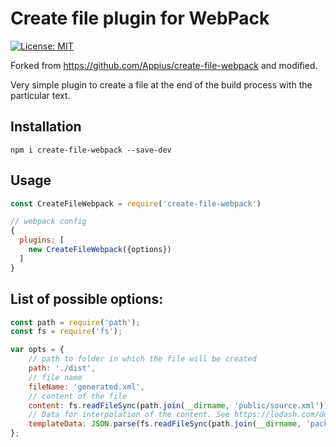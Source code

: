 # Create file plugin for WebPack
[![License: MIT](https://img.shields.io/badge/License-MIT-blue.svg)](https://opensource.org/licenses/MIT)

Forked from https://github.com/Appius/create-file-webpack and modified.

Very simple plugin to create a file at the end of the build process with the particular text.

## Installation
```
npm i create-file-webpack --save-dev
```

## Usage
```js
const CreateFileWebpack = require('create-file-webpack')

// webpack config
{
  plugins: [
    new CreateFileWebpack({options})
  ]
}
```

## List of possible options:

````js
const path = require('path');
const fs = require('fs');

var opts = {
    // path to folder in which the file will be created
    path: './dist',
    // file name
    fileName: 'generated.xml',
    // content of the file
    content: fs.readFileSync(path.join(__dirname, 'public/source.xml')),
    // Data for interpolation of the content. See https://lodash.com/docs/4.17.15#template
    templateData: JSON.parse(fs.readFileSync(path.join(__dirname, 'package.json')))
};
````
